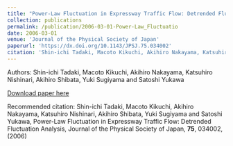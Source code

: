 ```yaml
---
title: "Power-Law Fluctuation in Expressway Traffic Flow: Detrended Fluctuation Analysis"
collection: publications
permalink: /publication/2006-03-01-Power-Law_Fluctuatio
date: 2006-03-01
venue: 'Journal of the Physical Society of Japan'
paperurl: 'https://dx.doi.org/10.1143/JPSJ.75.034002'
citation: 'Shin-ichi Tadaki, Macoto Kikuchi, Akihiro Nakayama, Katsuhiro Nishinari, Akihiro Shibata, Yuki Sugiyama and Satoshi Yukawa, Power-Law Fluctuation in Expressway Traffic Flow: Detrended Fluctuation Analysis, Journal of the Physical Society of Japan, <b>75</b>, 034002, (2006)'
---
```


Authors: Shin-ichi Tadaki, Macoto Kikuchi, Akihiro Nakayama, Katsuhiro Nishinari, Akihiro Shibata, Yuki Sugiyama and Satoshi Yukawa


<a href='https://dx.doi.org/10.1143/JPSJ.75.034002'>Download paper here</a>

Recommended citation: Shin-ichi Tadaki, Macoto Kikuchi, Akihiro Nakayama, Katsuhiro Nishinari, Akihiro Shibata, Yuki Sugiyama and Satoshi Yukawa, Power-Law Fluctuation in Expressway Traffic Flow: Detrended Fluctuation Analysis, Journal of the Physical Society of Japan, <b>75</b>, 034002, (2006)